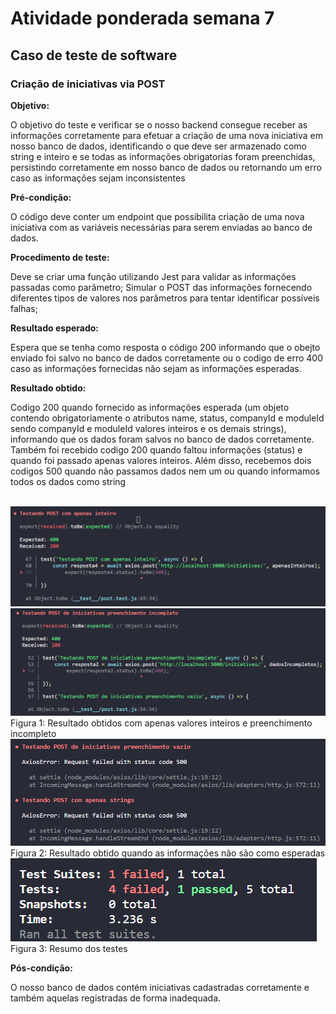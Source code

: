 <h1>Atividade ponderada semana 7</h1>

<h2>Caso de teste de software</h2>

<h3>Criação de iniciativas via POST</h3>

**Objetivo:**
<p>O objetivo do teste e verificar se o nosso backend consegue receber as informações corretamente para efetuar a criação de uma nova iniciativa em nosso banco de dados, identificando o que deve ser armazenado como string e inteiro e se todas as informações obrigatorias foram preenchidas, persistindo corretamente em nosso banco de dados ou retornando um erro caso as informações sejam inconsistentes<p>

**Pré-condição:**
<p>O código deve conter um endpoint que possibilita criação de uma nova iniciativa com as variáveis necessárias para serem enviadas ao banco de dados.<p>

**Procedimento de teste:**
<p>Deve se criar uma função utilizando Jest para validar as informações passadas como parâmetro;
Simular o POST das informações fornecendo diferentes tipos de valores nos parâmetros para tentar identificar possíveis falhas;<p>

**Resultado esperado:**
<p>Espera que se tenha como resposta o código 200 informando que o obejto enviado foi salvo no banco de dados corretamente ou o codigo de erro 400 caso as informações fornecidas não sejam as informações esperadas.<p>

**Resultado obtido:**
<p>Codigo 200 quando fornecido as informações esperada (um objeto contendo obrigatoriamente o atributos name, status, companyId e moduleId sendo companyId e moduleId valores inteiros e os demais strings), informando que os dados foram salvos no banco de dados corretamente. Também foi recebido codigo 200 quando faltou informações (status) e quando foi passado apenas valores inteiros. Além disso, recebemos dois codigos 500 quando não passamos dados nem um ou quando informamos todos os dados como string<p>
<br>
<img src="imagens\erro_200.png">
<img src="imagens\POST_iniciativas_preenchimento_incompleto.png">
Figura 1: Resultado obtidos com apenas valores inteiros e preenchimento incompleto
<br>
<img src="imagens\erro_500.png">
Figura 2: Resultado obtido quando as informações não são como esperadas
<br>
<img src="imagens\resumo.png"><br>
Figura 3: Resumo dos testes
<br>

**Pós-condição:**
<p>O nosso banco de dados contém iniciativas cadastradas corretamente e também aquelas registradas de forma inadequada.<p> 